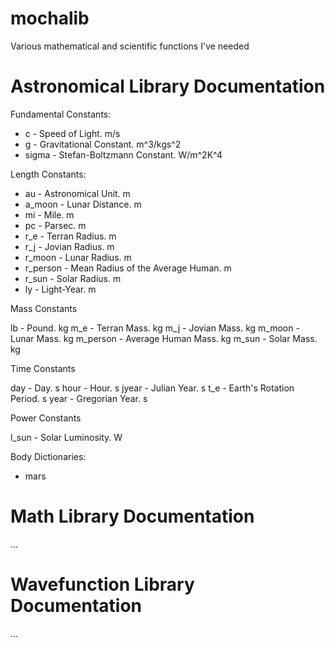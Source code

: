 # mochalib
Various mathematical and scientific functions I've needed

# Astronomical Library Documentation
Fundamental Constants:

* c - Speed of Light. m/s
* g - Gravitational Constant. m^3/kgs^2
* sigma - Stefan-Boltzmann Constant. W/m^2K^4

Length Constants:
* au - Astronomical Unit. m
* a_moon - Lunar Distance. m
* mi - Mile. m
* pc - Parsec. m
* r_e - Terran Radius. m
* r_j - Jovian Radius. m
* r_moon - Lunar Radius. m
* r_person - Mean Radius of the Average Human. m
* r_sun - Solar Radius. m
* ly - Light-Year. m

Mass Constants

lb - Pound. kg
m_e - Terran Mass. kg
m_j - Jovian Mass. kg
m_moon - Lunar Mass. kg
m_person - Average Human Mass. kg
m_sun - Solar Mass. kg

Time Constants

day - Day. s
hour - Hour. s
jyear - Julian Year. s
t_e - Earth's Rotation Period. s
year - Gregorian Year. s

Power Constants

l_sun - Solar Luminosity. W

Body Dictionaries:

* mars

# Math Library Documentation
...

# Wavefunction Library Documentation
...
